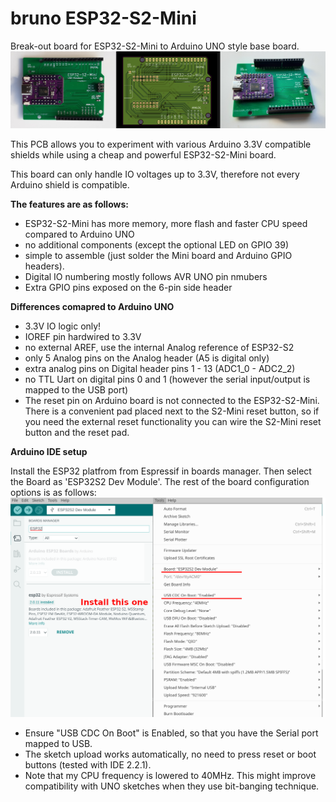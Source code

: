 # bruno ESP32-S2-Mini 
Break-out board for ESP32-S2-Mini to Arduino UNO style base board.
![Board image](https://github.com/ole00/bruno-esp32s2mini/raw/master/img/bruno-esp32s2mini.jpg "bruno-esp32s2mini")

This PCB allows you to experiment with various Arduino 3.3V compatible shields while using a cheap
and powerful ESP32-S2-Mini board. 

This board can only handle IO voltages up to 3.3V, therefore not every Arduino shield is compatible.

**The features are as follows:**
- ESP32-S2-Mini has more memory, more flash and faster CPU speed compared to Arduino UNO
- no additional components (except the optional LED on GPIO 39)
- simple to assemble (just solder the Mini board and Arduino GPIO headers).
- Digital IO numbering mostly follows AVR UNO pin nmubers
- Extra GPIO pins exposed on the 6-pin side header

**Differences comapred to Arduino UNO**
- 3.3V IO logic only!
- IOREF pin hardwired to 3.3V
- no external AREF, use the internal Analog reference of ESP32-S2
- only 5 Analog pins on the Analog header (A5 is digital only)
- extra analog pins on Digital header pins 1 - 13 (ADC1_0 - ADC2_2)
- no TTL Uart on digital pins 0 and 1 (however the serial input/output is mapped
  to the USB port)
- The reset pin on Arduino board is not connected to the ESP32-S2-Mini. There is a convenient
  pad placed next to the S2-Mini reset button, so if you need the external reset functionality
  you can wire the S2-Mini reset button and the reset pad.

 **Arduino IDE setup**
 
 Install the ESP32 platfrom from Espressif in boards manager. Then select the Board as 'ESP32S2 Dev Module'.
 The rest of the board configuration options is as follows:
![Board image](https://github.com/ole00/bruno-esp32s2mini/raw/master/img/bruno-esp32s2mini-ide.png "bruno-esp32s2mini-ide")

- Ensure "USB CDC On Boot" is Enabled, so that you have the Serial port mapped to USB.
- The sketch upload works automatically, no need to press reset or boot buttons (tested with IDE 2.2.1).
- Note that my CPU frequency is lowered to 40MHz. This might improve compatibility with UNO sketches when they use
  bit-banging technique.
